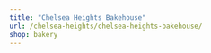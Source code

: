 ```yaml
---
title: "Chelsea Heights Bakehouse"
url: /chelsea-heights/chelsea-heights-bakehouse/
shop: bakery
---
```

